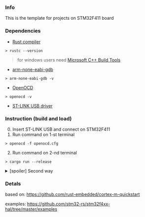 ### Info

This is the template for projects on STM32F411 board

### Dependencies
- [Rust compiler](https://www.rust-lang.org/tools/install)
``` console
> rustc --version 
```
 > for windows users need [Microsoft C++ Build Tools](https://visualstudio.microsoft.com/ru/thank-you-downloading-visual-studio/?sku=BuildTools) 
- [arm-none-eabi-gdb](https://developer.arm.com/tools-and-software/open-source-software/developer-tools/gnu-toolchain/gnu-rm/downloads)
``` console
> arm-none-eabi-gdb -v
```
- [OpenOCD](https://xpack.github.io/openocd/install/)
  
``` console
> openocd -v
```
- [ST-LINK USB driver](https://www.st.com/en/development-tools/stsw-link009.html)


### Instruction (build and load)
0. Insert ST-LINK USB and connect on STM32F411
1. Run command on 1-st terminal
``` console
> openocd -f openocd.cfg
```
2. Run command on 2-nd terminal
``` console
> cargo run --release
```

<details>
  <summary>[spoiler] Second way</summary>

    > cargo build --release
    > cargo objcopy --bin stm32f411 --target thumbv7em-none-eabihf --release -- -O binary stm32f411.bin
    > st-flash erase
    > st-flash write stm32f411.bin 0x8000000
</details>

### Detals
based on: https://github.com/rust-embedded/cortex-m-quickstart

examples: https://github.com/stm32-rs/stm32f4xx-hal/tree/master/examples